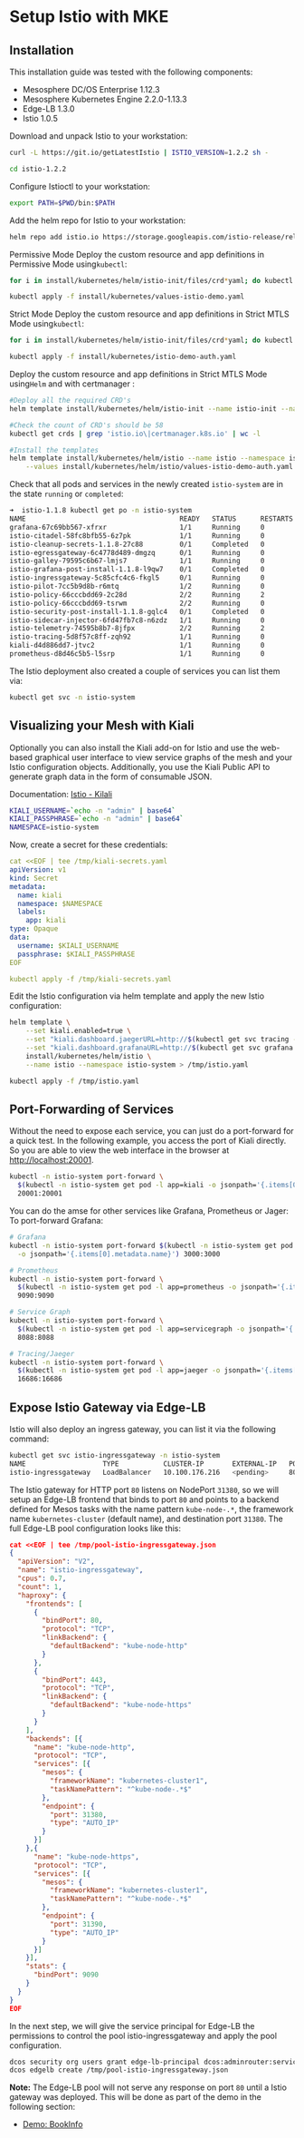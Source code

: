 # Setup Istio with MKE

## Installation

This installation guide was tested with the following components:

- Mesosphere DC/OS Enterprise 1.12.3
- Mesosphere Kubernetes Engine 2.2.0-1.13.3
- Edge-LB 1.3.0
- Istio 1.0.5

Download and unpack Istio to your workstation:

```bash
curl -L https://git.io/getLatestIstio | ISTIO_VERSION=1.2.2 sh -

cd istio-1.2.2
```

Configure Istioctl to your workstation:

```bash
export PATH=$PWD/bin:$PATH
```

Add the helm repo for Istio to your workstation:

```bash
helm repo add istio.io https://storage.googleapis.com/istio-release/releases/1.2.2/charts/


```

Permissive Mode
Deploy the custom resource and app definitions in Permissive Mode using`kubectl`:

```bash
for i in install/kubernetes/helm/istio-init/files/crd*yaml; do kubectl apply -f $i; done

kubectl apply -f install/kubernetes/values-istio-demo.yaml
```

Strict Mode
Deploy the custom resource and app definitions in Strict MTLS Mode using`kubectl`:

```bash
for i in install/kubernetes/helm/istio-init/files/crd*yaml; do kubectl apply -f $i; done

kubectl apply -f install/kubernetes/istio-demo-auth.yaml
```


Deploy the custom resource and app definitions in Strict MTLS Mode using`Helm` and with certmanager :

```bash
#Deploy all the required CRD's
helm template install/kubernetes/helm/istio-init --name istio-init --namespace istio-system --set global.mtls.enabled=true --set certmanager.enabled=true --set kiali.enabled=true --set grafana.enabled=true --set tracing.provider=zipkin | kubectl apply -f -

#Check the count of CRD's should be 58
kubectl get crds | grep 'istio.io\|certmanager.k8s.io' | wc -l

#Install the templates
helm template install/kubernetes/helm/istio --name istio --namespace istio-system \
    --values install/kubernetes/helm/istio/values-istio-demo-auth.yaml | kubectl apply -f -
```

Check that all pods and services in the newly created `istio-system` are in the state `running` or `completed`:

```bash
➜  istio-1.1.8 kubectl get po -n istio-system
NAME                                      READY   STATUS      RESTARTS   AGE
grafana-67c69bb567-xfrxr                  1/1     Running     0          85s
istio-citadel-58fc8bfb55-6z7pk            1/1     Running     0          84s
istio-cleanup-secrets-1.1.8-27c88         0/1     Completed   0          91s
istio-egressgateway-6c4778d489-dmgzq      0/1     Running     0          85s
istio-galley-79595c6b67-lmjs7             1/1     Running     0          86s
istio-grafana-post-install-1.1.8-l9qw7    0/1     Completed   0          92s
istio-ingressgateway-5c85cfc4c6-fkgl5     0/1     Running     0          85s
istio-pilot-7cc5b9d8b-r6mtq               1/2     Running     0          85s
istio-policy-66cccbdd69-2c28d             2/2     Running     2          85s
istio-policy-66cccbdd69-tsrwm             2/2     Running     0          22s
istio-security-post-install-1.1.8-gqlc4   0/1     Completed   0          90s
istio-sidecar-injector-6fd47fb7c8-n6zdz   1/1     Running     0          84s
istio-telemetry-74595b8b7-8jfpx           2/2     Running     2          85s
istio-tracing-5d8f57c8ff-zqh92            1/1     Running     0          84s
kiali-d4d886dd7-jtvc2                     1/1     Running     0          85s
prometheus-d8d46c5b5-l5srp                1/1     Running     0          84s
```

The Istio deployment also created a couple of services you can list them via:

```bash
kubectl get svc -n istio-system
```

## Visualizing your Mesh with Kiali

Optionally you can also install the Kiali add-on for Istio and use the web-based graphical user interface to view service graphs of the mesh and your Istio configuration objects. Additionally, you use the Kiali Public API to generate graph data in the form of consumable JSON.

Documentation: [Istio - Kilali][istio-kiali]

```bash
KIALI_USERNAME=`echo -n "admin" | base64`
KIALI_PASSPHRASE=`echo -n "admin" | base64`
NAMESPACE=istio-system
```

Now, create a secret for these credentials:

```yaml
cat <<EOF | tee /tmp/kiali-secrets.yaml
apiVersion: v1
kind: Secret
metadata:
  name: kiali
  namespace: $NAMESPACE
  labels:
    app: kiali
type: Opaque
data:
  username: $KIALI_USERNAME
  passphrase: $KIALI_PASSPHRASE
EOF

kubectl apply -f /tmp/kiali-secrets.yaml
```

Edit the Istio configuration via helm template and apply the new Istio configuration:

```bash
helm template \
    --set kiali.enabled=true \
    --set "kiali.dashboard.jaegerURL=http://$(kubectl get svc tracing -n istio-system -o jsonpath='{.spec.clusterIP}'):80" \
    --set "kiali.dashboard.grafanaURL=http://$(kubectl get svc grafana -n istio-system -o jsonpath='{.spec.clusterIP}'):3000" \
    install/kubernetes/helm/istio \
    --name istio --namespace istio-system > /tmp/istio.yaml

kubectl apply -f /tmp/istio.yaml
```

## Port-Forwarding of Services

Without the need to expose each service, you can just do a port-forward for a quick test. In the following example, you access the port of Kiali directly. So you are able to view the web interface in the browser at [http://localhost:20001](http://localhost:20001).

```bash
kubectl -n istio-system port-forward \
  $(kubectl -n istio-system get pod -l app=kiali -o jsonpath='{.items[0].metadata.name}') \
  20001:20001
```

You can do the amse for other services like Grafana, Prometheus or Jager:
To port-forward Grafana:

```bash
# Grafana
kubectl -n istio-system port-forward $(kubectl -n istio-system get pod -l app=grafana \
  -o jsonpath='{.items[0].metadata.name}') 3000:3000

# Prometheus
kubectl -n istio-system port-forward \
  $(kubectl -n istio-system get pod -l app=prometheus -o jsonpath='{.items[0].metadata.name}') \
  9090:9090

# Service Graph
kubectl -n istio-system port-forward \
  $(kubectl -n istio-system get pod -l app=servicegraph -o jsonpath='{.items[0].metadata.name}') \
  8088:8088

# Tracing/Jaeger
kubectl -n istio-system port-forward \
  $(kubectl -n istio-system get pod -l app=jaeger -o jsonpath='{.items[0].metadata.name}') \
  16686:16686
```

## Expose Istio Gateway via Edge-LB

Istio will also deploy an ingress gateway, you can list it via the following command:

```bash
kubectl get svc istio-ingressgateway -n istio-system
NAME                   TYPE           CLUSTER-IP       EXTERNAL-IP   PORT(S)                                                                                                                   AGE
istio-ingressgateway   LoadBalancer   10.100.176.216   <pending>     80:31380/TCP,443:31390/TCP,31400:31400/TCP,15011:32543/TCP,8060:30311/TCP,853:32330/TCP,15030:31962/TCP,15031:31933/TCP   4h10m
```

The Istio gateway for HTTP port `80` listens on NodePort `31380`, so we will setup an Edge-LB frontend that binds to port `80` and points to a backend defined for Mesos tasks with the name pattern `kube-node-.*`, the framework name `kubernetes-cluster` (default name), and destination port `31380`. The full Edge-LB pool configuration looks like this:

```json
cat <<EOF | tee /tmp/pool-istio-ingressgateway.json
{
  "apiVersion": "V2",
  "name": "istio-ingressgateway",
  "cpus": 0.7,
  "count": 1,
  "haproxy": {
    "frontends": [
      {
        "bindPort": 80,
        "protocol": "TCP",
        "linkBackend": {
          "defaultBackend": "kube-node-http"
        }
      },
      {
        "bindPort": 443,
        "protocol": "TCP",
        "linkBackend": {
          "defaultBackend": "kube-node-https"
        }
      }
    ],
    "backends": [{
      "name": "kube-node-http",
      "protocol": "TCP",
      "services": [{
        "mesos": {
          "frameworkName": "kubernetes-cluster1",
          "taskNamePattern": "^kube-node-.*$"
        },
        "endpoint": {
          "port": 31380,
          "type": "AUTO_IP"
        }
      }]
    },{
      "name": "kube-node-https",
      "protocol": "TCP",
      "services": [{
        "mesos": {
          "frameworkName": "kubernetes-cluster1",
          "taskNamePattern": "^kube-node-.*$"
        },
        "endpoint": {
          "port": 31390,
          "type": "AUTO_IP"
        }
      }]
    }],
    "stats": {
      "bindPort": 9090
    }
  }
}
EOF
```

In the next step, we will give the service principal for Edge-LB the permissions to control the pool istio-ingressgateway and apply the pool configuration.

```bash
dcos security org users grant edge-lb-principal dcos:adminrouter:service:dcos-edgelb/pools/istio-ingressgateway full
dcos edgelb create /tmp/pool-istio-ingressgateway.json
```

**Note:** The Edge-LB pool will not serve any response on port `80` until a Istio gateway was deployed. This will be done as part of the demo in the following section:

- [Demo: BookInfo](../bookinfo/)

[istio-kiali]: https://istio.io/docs/tasks/telemetry/kiali/
